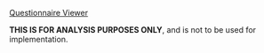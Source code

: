 [Questionnaire Viewer](https://project-wildfyre.github.io/questionnaire-viewer/?q=https://nw-gmsa.github.io/R4/Questionnaire-GenomicOrderPanel.json)
 
**THIS IS FOR ANALYSIS PURPOSES ONLY**, and is not to be used for implementation.
